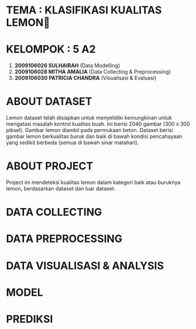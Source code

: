 # **TEMA     : KLASIFIKASI KUALITAS LEMON🍋**

# **KELOMPOK : 5 A2**
1.   **2009106026 SULHAIRAH** (Data Modelling)
2.   **2009106028 MITHA AMALIA** (Data Collecting & Preprocessing)
3.   **2009106030 PATRICIA CHANDRA** (Visualisasi & Evaluasi)

# **ABOUT DATASET**
Lemon dataset telah disiapkan untuk menyelidiki kemungkinan untuk mengatasi masalah kontrol kualitas buah. Ini berisi 2040 gambar (300 x 300 piksel). Gambar lemon diambil pada permukaan beton. Dataset berisi gambar lemon berkualitas buruk dan baik di bawah kondisi pencahayaan yang sedikit berbeda (semua di bawah sinar matahari).

# **ABOUT PROJECT**
Project ini mendeteksi kualitas lemon dalam kategori baik atau buruknya lemon, berdasarkan dataset dan luar dataset.

# **DATA COLLECTING**
# **DATA PREPROCESSING**
# **DATA VISUALISASI & ANALYSIS**
# **MODEL**
# **PREDIKSI**
